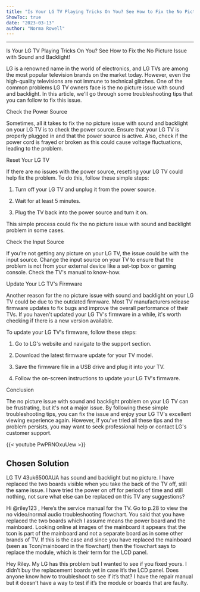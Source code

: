 ```yaml
---
title: "Is Your LG TV Playing Tricks On You? See How to Fix the No Picture Issue with Sound and Backlight!"
ShowToc: true 
date: "2023-03-13"
author: "Norma Rowell"
---
```

*****
Is Your LG TV Playing Tricks On You? See How to Fix the No Picture Issue with Sound and Backlight!

LG is a renowned name in the world of electronics, and LG TVs are among the most popular television brands on the market today. However, even the high-quality televisions are not immune to technical glitches. One of the common problems LG TV owners face is the no picture issue with sound and backlight. In this article, we'll go through some troubleshooting tips that you can follow to fix this issue.

Check the Power Source

Sometimes, all it takes to fix the no picture issue with sound and backlight on your LG TV is to check the power source. Ensure that your LG TV is properly plugged in and that the power source is active. Also, check if the power cord is frayed or broken as this could cause voltage fluctuations, leading to the problem.

Reset Your LG TV

If there are no issues with the power source, resetting your LG TV could help fix the problem. To do this, follow these simple steps:

1. Turn off your LG TV and unplug it from the power source.

2. Wait for at least 5 minutes.

3. Plug the TV back into the power source and turn it on.

This simple process could fix the no picture issue with sound and backlight problem in some cases.

Check the Input Source

If you're not getting any picture on your LG TV, the issue could be with the input source. Change the input source on your TV to ensure that the problem is not from your external device like a set-top box or gaming console. Check the TV's manual to know-how.

Update Your LG TV's Firmware

Another reason for the no picture issue with sound and backlight on your LG TV could be due to the outdated firmware. Most TV manufacturers release firmware updates to fix bugs and improve the overall performance of their TVs. If you haven't updated your LG TV's firmware in a while, it's worth checking if there is a new version available.

To update your LG TV's firmware, follow these steps:

1. Go to LG's website and navigate to the support section.

2. Download the latest firmware update for your TV model.

3. Save the firmware file in a USB drive and plug it into your TV.

4. Follow the on-screen instructions to update your LG TV's firmware.

Conclusion

The no picture issue with sound and backlight problem on your LG TV can be frustrating, but it's not a major issue. By following these simple troubleshooting tips, you can fix the issue and enjoy your LG TV's excellent viewing experience again. However, if you've tried all these tips and the problem persists, you may want to seek professional help or contact LG's customer support.

{{< youtube PwPRNOxuUew >}} 



## Chosen Solution
 LG TV 43uk6500AUA has sound and backlight but no picture. I have replaced the two boards visible when you take the back of the TV off, still the same issue. I have tried the power on off for periods of time and still nothing, not sure what else can be replaced on this TV any suggestions?

 Hi @riley123 ,
Here’s the service manual for the TV.
Go to p.28 to view the no video/normal audio troubleshooting flowchart.
You said that you have replaced the two boards which I assume means the power board and the mainboard.
Looking online at images of the mainboard it appears that the tcon is part of the mainboard and not a separate board as in some other brands of TV.
If this is the case and since you have replaced the mainboard (seen as Tcon/mainboard in the flowchart) then the flowchart says to replace the module, which is their term for the LCD panel.

 Hey Riley. My LG has this problem but I wanted to see if you fixed yours. I didn’t buy the replacement boards yet in case it’s the LCD panel. Does anyone know how to troubleshoot to see if it’s that? I have the repair manual but it doesn’t have a way to test if it’s the module or boards that are faulty.




